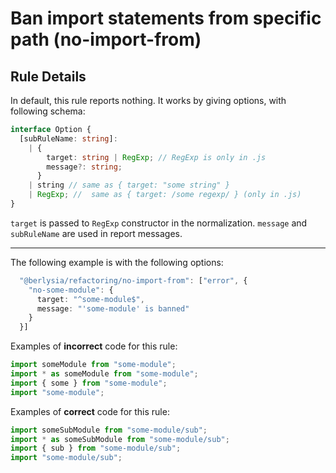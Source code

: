 # Ban import statements from specific path (no-import-from)

## Rule Details

In default, this rule reports nothing. It works by giving options, with following schema:

```ts
interface Option {
  [subRuleName: string]:
    | {
        target: string | RegExp; // RegExp is only in .js
        message?: string;
      }
    | string // same as { target: "some string" }
    | RegExp; //  same as { target: /some regexp/ } (only in .js)
}
```

`target` is passed to `RegExp` constructor in the normalization. `message` and `subRuleName` are used in report messages.

---

The following example is with the following options:

```ts
  "@berlysia/refactoring/no-import-from": ["error", {
    "no-some-module": {
      target: "^some-module$",
      message: "'some-module' is banned"
    }
  }]
```

Examples of **incorrect** code for this rule:

```js
import someModule from "some-module";
import * as someModule from "some-module";
import { some } from "some-module";
import "some-module";
```

Examples of **correct** code for this rule:

```js
import someSubModule from "some-module/sub";
import * as someSubModule from "some-module/sub";
import { sub } from "some-module/sub";
import "some-module/sub";
```
